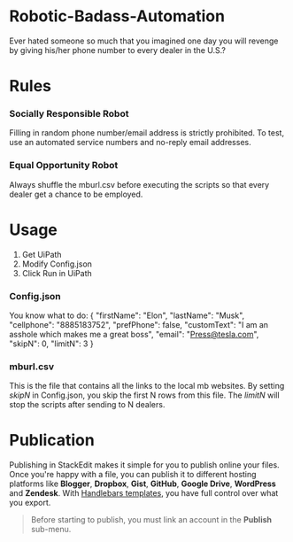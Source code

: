 ﻿# Robotic-Badass-Automation

Ever hated someone so much that you imagined one day you will revenge by giving his/her phone number to every dealer in the U.S.? 

# Rules

### Socially Responsible Robot
Filling in random phone number/email address is strictly prohibited. To test, use an automated service numbers and no-reply email addresses.

### Equal Opportunity Robot
Always shuffle the mburl.csv before executing the scripts so that every dealer get a chance to be employed.
# Usage

1. Get UiPath
2. Modify Config.json
3. Click Run in UiPath

### Config.json
You know what to do:
{
  "firstName": "Elon",
  "lastName": "Musk",
  "cellphone": "8885183752",
  "prefPhone": false,
  "customText": "I am an asshole which makes me a great boss",
  "email": "Press@tesla.com",
  "skipN": 0,
  "limitN": 3
}

### mburl.csv

This is the file that contains all the links to the local mb websites.  By setting *skipN* in Config.json, you skip the first N rows from this file. The *limitN* will stop the scripts after sending to N dealers.



# Publication

Publishing in StackEdit makes it simple for you to publish online your files. Once you're happy with a file, you can publish it to different hosting platforms like **Blogger**, **Dropbox**, **Gist**, **GitHub**, **Google Drive**, **WordPress** and **Zendesk**. With [Handlebars templates](http://handlebarsjs.com/), you have full control over what you export.

> Before starting to publish, you must link an account in the **Publish** sub-menu.
